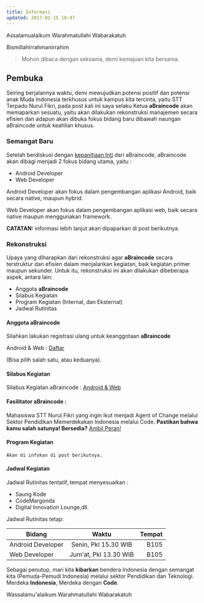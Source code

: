 ```yaml
---
title: Informasi
updated: 2017-02-15 10:47
---
```


Assalamualaikum Warahmatullahi Wabarakatuh

Bismillahirrahmanirrahim

> Mohon dibaca dengan seksama, demi kemajuan kita bersama.

## Pembuka

Seiring berjalannya waktu, demi mewujudkan potensi positif dan potensi anak Muda Indonesia terkhusus untuk kampus kita tercinta, yaitu STT Terpadu Nurul Fikri, pada post kali ini saya selaku Ketua **aBraincode** akan memaparkan sesuatu, yaitu akan dilakukan rekonstruksi manajemen secara efisien dan adapun akan dibuka fokus bidang baru dibawah naungan aBraincode untuk keahlian khusus.

<div class="divider"></div>

### Semangat Baru
Setelah berdiskusi dengan [kepanitiaan Inti](https://abraincode.id/about) dari aBraincode, aBraincode akan dibagi menjadi 2 fokus bidang utama, yaitu :

- Android Developer
- Web Developer

Android Developer akan fokus dalam pengembangan aplikasi Android, baik secara native, maupun hybrid.

Web Developer akan fokus dalam pengembangan aplikasi web, baik secara native maupun menggunakan framework.

**CATATAN:** informasi lebih lanjut akan dipaparkan di post berikutnya.

<div class="divider"></div>

### Rekonstruksi

Upaya yang diharapkan dari rekonstruksi agar **aBraincode** secara terstruktur dan efisien dalam menjalankan kegiatan, baik kegiatan primer maupun sekunder. Untuk itu, rekonstruksi ini akan dilakukan dibeberapa aspek, antara lain:

- Anggota **aBraincode**
- Silabus Kegiatan
- Program Kegiatan (Internal, dan Eksternal)
- Jadwal Rutinitas

#### Anggota **aBraincode**

Silahkan lakukan registrasi ulang untuk keanggotaan **aBraincode**

Android & Web : [Daftar](http://bit.ly/registeraBc)

(Bisa pilih salah satu, atau keduanya).

#### Silabus Kegiatan

Silabus Kegiatan aBraincode : [Android & Web](https://abraincode.id/notes/silabus)

#### Fasilitator aBraincode :

Mahasiswa STT Nurul Fikri yang ingin ikut menjadi Agent of Change melalui Sektor Pendidikan Memerdekakan Indonesia melalui Code.
**Pastikan bahwa kamu salah satunya! Bersedia?** [Ambil Peran!](#)

#### Program Kegiatan

`Akan di infokan di post berikutnya.`

#### Jadwal Kegiatan

Jadwal Rutinitas tentatif, tempat menyesuaikan :

- Saung Kode
- CodeMargonda
- Digital Innovation Lounge,dll.

Jadwal Rutinitas tetap:

| Bidang        | Waktu           | Tempat  |
| -------------------- |:-------------:| -----:|
| Android Developer   | Senin, Pkl 15.30 WIB | B105 |
| Web Developer      | Jum'at, Pkl 13.30 WIB      |   B105 |

<div class="divider"></div>

Sebagai penutup, mari kita **kibarkan** bendera Indonesia dengan semangat kita (Pemuda-Pemudi Indonesia) melalui sektor Pendidikan dan Teknologi. Merdeka **Indonesia**, Merdeka dengan **Code**.

Wassalamu'alaikum Warahmatullahi Wabarakatuh
